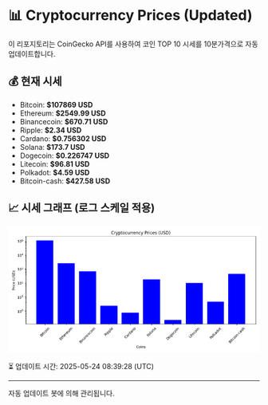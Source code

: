 
# 📊 Cryptocurrency Prices (Updated)

이 리포지토리는 CoinGecko API를 사용하여 코인 TOP 10 시세를 10분가격으로 자동 업데이트합니다.

## 💰 현재 시세
- Bitcoin: **$107869 USD**
- Ethereum: **$2549.99 USD**
- Binancecoin: **$670.71 USD**
- Ripple: **$2.34 USD**
- Cardano: **$0.756302 USD**
- Solana: **$173.7 USD**
- Dogecoin: **$0.226747 USD**
- Litecoin: **$96.81 USD**
- Polkadot: **$4.59 USD**
- Bitcoin-cash: **$427.58 USD**

## 📈 시세 그래프 (로그 스케일 적용)
![Crypto Prices](crypto_prices.png)

⏳ 업데이트 시간: 2025-05-24 08:39:28 (UTC)

---
자동 업데이트 봇에 의해 관리됩니다.
